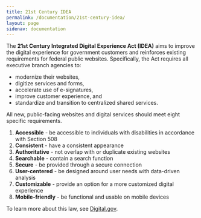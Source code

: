```yaml
---
title: 21st Century IDEA
permalink: /documentation/21st-century-idea/
layout: page
sidenav: documentation
---
```



The <b>21st Century Integrated Digital Experience Act (IDEA)</b> aims to improve the digital experience for government customers and reinforces existing requirements for federal public websites. Specifically, the Act requires all executive branch agencies to:

- modernize their websites,
- digitize services and forms,
- accelerate use of e-signatures,
- improve customer experience, and
- standardize and transition to centralized shared services.

All new, public-facing websites and digital services should meet eight specific requirements.

1. **Accessible** - be accessible to individuals with disabilities in  accordance with Section 508
1. **Consistent** - have a consistent appearance
1. **Authoritative** - not overlap with or duplicate existing websites
1. **Searchable** - contain a search function
1. **Secure** - be provided through a secure connection
1. **User-centered** - be designed around user needs with data-driven analysis
1. **Customizable** - provide an option for a more customized digital experience
1. **Mobile-friendly** - be functional and usable on mobile devices

To learn more about this law, see [Digital.gov](https://digital.gov/resources/21st-century-integrated-digital-experience-act/).
